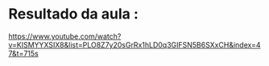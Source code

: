 # Resultado da aula :
https://www.youtube.com/watch?v=KISMYYXSIX8&list=PLO8Z7y20sGrRx1hLD0q3GIFSN5B6SXxCH&index=47&t=715s